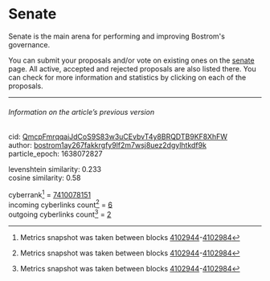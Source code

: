 # Senate

Senate is the main arena for performing and improving Bostrom's governance.

You can submit your proposals and/or vote on existing ones on the [senate](https://cyb.ai/senate) page. All active, accepted and rejected proposals are also listed there. You can check for more information and statistics by clicking on each of the proposals.

---

###### Information on the article’s previous version  

cid: [QmcpFmrqqaiJdCoS9S83w3uCEvbvT4y8BRQDTB9KF8XhFW](https://cyb.ai/ipfs/QmcpFmrqqaiJdCoS9S83w3uCEvbvT4y8BRQDTB9KF8XhFW)  
author: [bostrom1ay267fakkrgfy9lf2m7wsj8uez2dgylhtkdf9k](https://cyb.ai/network/bostrom/contract/bostrom1ay267fakkrgfy9lf2m7wsj8uez2dgylhtkdf9k)  
particle_epoch: 1638072827  

levenshtein similarity: 0.233  
cosine similarity: 0.58  

cyberrank[^1] = [7410078151](https://lcd.bostrom.cybernode.ai/cyber/rank/v1beta1/rank/rank/QmcpFmrqqaiJdCoS9S83w3uCEvbvT4y8BRQDTB9KF8XhFW)  
incoming cyberlinks count[^1] = [6](https://lcd.bostrom.cybernode.ai/cyber/rank/v1beta1/rank/backlinks/QmcpFmrqqaiJdCoS9S83w3uCEvbvT4y8BRQDTB9KF8XhFW?pagination.page=0&pagination.per_page=1000)  
outgoing cyberlinks count[^1] = [2](https://lcd.bostrom.cybernode.ai/cyber/rank/v1beta1/rank/search/QmcpFmrqqaiJdCoS9S83w3uCEvbvT4y8BRQDTB9KF8XhFW??pagination.page=0&pagination.per_page=1000)  

[^1]: Metrics snapshot was taken between blocks [4102944](https://cyb.ai/network/bostrom/block/4102944)-[4102984](https://cyb.ai/network/bostrom/block/4102984)


